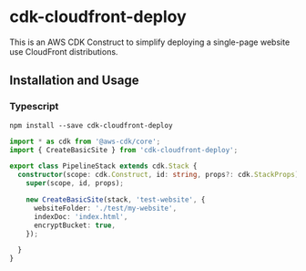 # cdk-cloudfront-deploy
This is an AWS CDK Construct to simplify deploying a single-page website use CloudFront distributions.

## Installation and Usage

### Typescript

```console
npm install --save cdk-cloudfront-deploy
```

```typescript
import * as cdk from '@aws-cdk/core';
import { CreateBasicSite } from 'cdk-cloudfront-deploy';

export class PipelineStack extends cdk.Stack {
  constructor(scope: cdk.Construct, id: string, props?: cdk.StackProps) {
    super(scope, id, props);

    new CreateBasicSite(stack, 'test-website', {
      websiteFolder: './test/my-website',
      indexDoc: 'index.html',
      encryptBucket: true,
    });

  }
}

```
